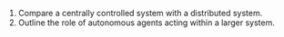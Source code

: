 1. Compare a centrally controlled system with a distributed system.
2. Outline the role of autonomous agents acting within a larger system.
